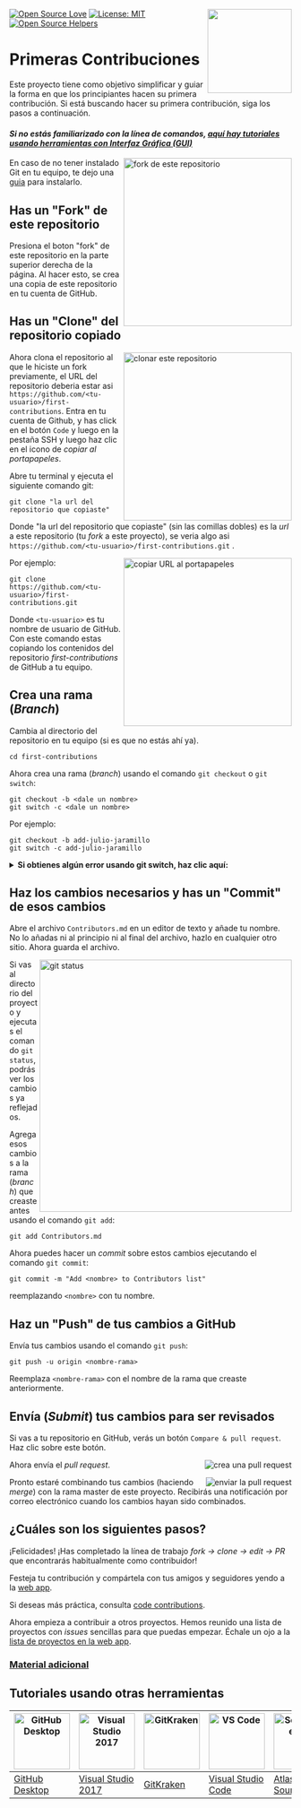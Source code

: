 [![Open Source Love](https://badges.frapsoft.com/os/v1/open-source.svg?v=103)](https://github.com/ellerbrock/open-source-badges/)
[<img align="right" width="150" src="https://firstcontributions.github.io/assets/Readme/join-slack-team.png">](https://join.slack.com/t/firstcontributors/shared_invite/zt-1hg51qkgm-Xc7HxhsiPYNN3ofX2_I8FA)
[![License: MIT](https://img.shields.io/badge/License-MIT-green.svg)](https://opensource.org/licenses/MIT)
[![Open Source Helpers](https://www.codetriage.com/roshanjossey/first-contributions/badges/users.svg)](https://www.codetriage.com/roshanjossey/first-contributions)


# Primeras Contribuciones

Este proyecto tiene como objetivo simplificar y guiar la forma en que los principiantes hacen su primera contribución. Si está buscando hacer su primera contribución, siga los pasos a continuación.


#### *Si no estás familiarizado con la línea de comandos, [aquí hay tutoriales usando herramientas con Interfaz Gráfica (GUI)](#Tutoriales-con-otras-herramientas)*

<img align="right" width="300" src="https://firstcontributions.github.io/assets/Readme/fork.png" alt="fork de este repositorio" />

En caso de no tener instalado Git en tu equipo, te dejo una [guia]( https://git-scm.com/book/es/v2/Inicio---Sobre-el-Control-de-Versiones-Instalaci%C3%B3n-de-Git) para instalarlo.

## Has un "Fork" de este repositorio

Presiona el boton "fork" de este repositorio en la parte superior derecha de la página. Al hacer esto, se crea una copia de este repositorio en tu cuenta de GitHub.

## Has un "Clone" del repositorio copiado

<img align="right" width="300" src="https://firstcontributions.github.io/assets/Readme/clone.png" alt="clonar este repositorio" />

Ahora clona el repositorio al que le hiciste un fork previamente, el URL del repositorio deberia estar asi `https://github.com/<tu-usuario>/first-contributions`. Entra en tu cuenta de Github, y has click en el botón `Code` y luego en la pestaña SSH y luego haz clic en el icono de _copiar al portapapeles_.

Abre tu terminal y ejecuta el siguiente comando git:

```
git clone "la url del repositorio que copiaste"
```

Donde "la url del repositorio que copiaste" (sin las comillas dobles) es la *url* a este repositorio (tu *fork* a este proyecto), se veria algo asi `https://github.com/<tu-usuario>/first-contributions.git` .

<img align="right" width="300" src="https://firstcontributions.github.io/assets/Readme/copy-to-clipboard.png" alt="copiar URL al portapapeles" />

Por ejemplo:
```
git clone https://github.com/<tu-usuario>/first-contributions.git
```
Donde `<tu-usuario>` es tu nombre de usuario de GitHub. Con este comando estas copiando los contenidos del repositorio *first-contributions* de GitHub a tu equipo.

## Crea una rama (*Branch*)

Cambia al directorio del repositorio en tu equipo (si es que no estás ahí ya).

```
cd first-contributions
```

Ahora crea una rama (*branch*) usando el comando  `git checkout` o `git switch`:
```
git checkout -b <dale un nombre>
git switch -c <dale un nombre>
```

Por ejemplo:
```
git checkout -b add-julio-jaramillo
git switch -c add-julio-jaramillo
```
<details>
<summary> <strong>Si obtienes algún error usando git switch, haz clic aquí:</strong> </summary>

Si aparece el mensaje de error "Git: `switch` no es un comando git. Consulta `git –help`", es probable que estés usando una versión anterior de git.

En este caso, intenta usar git checkout en su lugar.
</details>

## Haz los cambios necesarios y has un "Commit" de esos cambios

Abre el archivo `Contributors.md` en un editor de texto y añade tu nombre. No lo añadas ni al principio ni al final del archivo, hazlo en cualquier otro sitio. Ahora guarda el archivo.

<img align="right" width="450" src="https://firstcontributions.github.io/assets/Readme/git-status.png" alt="git status" />

Si vas al directorio del proyecto y ejecutas el comando `git status`, podrás ver los cambios ya reflejados.

Agrega esos cambios a la rama (*branch*) que creaste antes usando el comando `git add`:

```
git add Contributors.md
```

Ahora puedes hacer un *commit* sobre estos cambios ejecutando el comando `git commit`:
```
git commit -m "Add <nombre> to Contributors list"
```
reemplazando `<nombre>` con tu nombre.


## Haz un "Push" de tus cambios a GitHub

Envía tus cambios usando el comando `git push`:
```
git push -u origin <nombre-rama>
```
Reemplaza `<nombre-rama>` con el nombre de la rama que creaste anteriormente.

## Envía (*Submit*) tus cambios para ser revisados

Si vas a tu repositorio en GitHub, verás un botón `Compare & pull request`. Haz clic sobre este botón.

<img style="float: right;" src="https://firstcontributions.github.io/assets/Readme/compare-and-pull.png" alt="crea una pull request" />

Ahora envía el *pull request*.

<img style="float: right;" src="https://firstcontributions.github.io/assets/Readme/submit-pull-request.png" alt="enviar la pull request" />

Pronto estaré combinando tus cambios (haciendo *merge*) con la rama master de este proyecto. Recibirás una notificación por correo electrónico cuando los cambios hayan sido combinados.

## ¿Cuáles son los siguientes pasos?

¡Felicidades! ¡Has completado la línea de trabajo *_fork -> clone -> edit -> PR_* que encontrarás habitualmente como contribuidor!

Festeja tu contribución y compártela con tus amigos y seguidores yendo a la [web app](https://firstcontributions.github.io/#social-share).

Si deseas más práctica, consulta [code contributions](https://github.com/roshanjossey/code-contributions).

Ahora empieza a contribuir a otros proyectos. Hemos reunido una lista de proyectos con *issues* sencillas para que puedas empezar. Échale un ojo a la [lista de proyectos en la web app](https://firstcontributions.github.io/#project-list).

### [Material adicional](../additional-material/git_workflow_scenarios/additional-material.md)


## Tutoriales usando otras herramientas

|<a href="../gui-tool-tutorials/github-desktop-tutorial.md"><img alt="GitHub Desktop" src="https://desktop.github.com/images/desktop-icon.svg" width="100"></a>|<a href="../gui-tool-tutorials/github-windows-vs2017-tutorial.md"><img alt="Visual Studio 2017" src="https://upload.wikimedia.org/wikipedia/commons/c/cd/Visual_Studio_2017_Logo.svg" width="100"></a>|<a href="../gui-tool-tutorials/gitkraken-tutorial.md"><img alt="GitKraken" src="https://firstcontributions.github.io/assets/Readme/gk-icon.png" width="100"></a>|<a href="../gui-tool-tutorials/github-windows-vs-code-tutorial.md"><img alt="VS Code" src="https://upload.wikimedia.org/wikipedia/commons/1/1c/Visual_Studio_Code_1.35_icon.png" width=100></a>|<a href="../gui-tool-tutorials/sourcetree-macos-tutorial.md"><img alt="Sourcetree App" src="https://wac-cdn.atlassian.com/dam/jcr:81b15cde-be2e-4f4a-8af7-9436f4a1b431/Sourcetree-icon-blue.svg" width=100></a>|<a href="gui-tool-tutorials/github-windows-intellij-tutorial.md"><img alt="IntelliJ IDEA" src="https://upload.wikimedia.org/wikipedia/commons/thumb/9/9c/IntelliJ_IDEA_Icon.svg/512px-IntelliJ_IDEA_Icon.svg.png" width=100></a>|
|---|---|---|---|---|---|
|[GitHub Desktop](../gui-tool-tutorials/github-desktop-tutorial.md)|[Visual Studio 2017](../gui-tool-tutorials/github-windows-vs2017-tutorial.md)|[GitKraken](../gui-tool-tutorials/gitkraken-tutorial.md)|[Visual Studio Code](../gui-tool-tutorials/github-windows-vs-code-tutorial.md)| [Atlassian Sourcetree](../gui-tool-tutorials/sourcetree-macos-tutorial.md)|[IntelliJ IDEA](../gui-tool-tutorials/github-windows-intellij-tutorial.md)|
